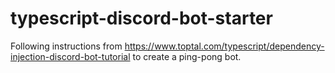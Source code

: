# typescript-discord-bot-starter
Following instructions from https://www.toptal.com/typescript/dependency-injection-discord-bot-tutorial to create a ping-pong bot.

